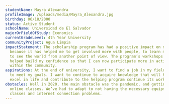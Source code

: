 ```yaml
---
studentName: Mayra Alexandra
profileImage: /uploads/media/Mayra_Alexandra.jpg
birthday: 06/18/2000
status: Active Student
schoolName: Universidad de El Salvador
majorOrFieldOfStudy: Economics
currentGradeLevel: 4th Year University
communityProject: Agua Limpia
impactStatement: The scholarship program has had a positive impact on my life
  because it has helped me to get involved more with people, to learn more and
  to see the world from another point of view. The program’s workshops have
  helped build my confidence so that I can now participate more in activities
  within the community.
aspirations: At the end of university, I want to find a job in my field and work
  to meet my goals. I want to continue to acquire knowledge that will help me
  excel in life and contribute to the helping program continue its work.
obstacles: Well in 2020, the main obstacle was the pandemic, and getting used to
  online classes. We’ve had to adapt to not having the necessary equipment for
  classes and internet connection problems.
---
```

